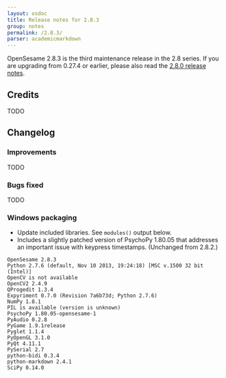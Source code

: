 ```yaml
---
layout: osdoc
title: Release notes for 2.8.3
group: notes
permalink: /2.8.3/
parser: academicmarkdown
---
```


OpenSesame 2.8.3 is the third  maintenance release in the 2.8 series. If you are upgrading from 0.27.4 or earlier, please also read the [2.8.0 release notes].

## Credits

TODO

## Changelog

### Improvements

TODO

### Bugs fixed

TODO

### Windows packaging

- Update included libraries. See `modules()` output below.
- Includes a slightly patched version of PsychoPy 1.80.05 that addresses an important issue with keypress timestamps. (Unchanged from 2.8.2.)

~~~
OpenSesame 2.8.3
Python 2.7.6 (default, Nov 10 2013, 19:24:18) [MSC v.1500 32 bit (Intel)]
OpenCV is not available
OpenCV2 2.4.9
QProgedit 1.3.4
Expyriment 0.7.0 (Revision 7a6b73d; Python 2.7.6)
NumPy 1.8.1
PIL is available (version is unknown)
PsychoPy 1.80.05-opensesame-1
PyAudio 0.2.8
PyGame 1.9.1release
Pyglet 1.1.4
PyOpenGL 3.1.0
PyQt 4.11.1
PySerial 2.7
python-bidi 0.3.4
python-markdown 2.4.1
SciPy 0.14.0
~~~

[2.8.0 release notes]: /notes/2.8.0
